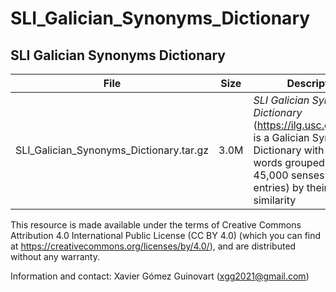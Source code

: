 # SLI_Galician_Synonyms_Dictionary
## SLI Galician Synonyms Dictionary

|File|Size|Description|
|----|-----|-------| 
|SLI_Galician_Synonyms_Dictionary.tar.gz|3.0M|_SLI Galician Synonyms Dictionary_ (https://ilg.usc.gal/singal/) is a Galician Synonyms Dictionary with 200,000 words grouped into 45,000 senses (30,000 entries) by their meaning similarity|    

This resource is made available under the terms of Creative Commons Attribution 4.0 International Public License (CC BY 4.0) (which you can find at https://creativecommons.org/licenses/by/4.0/), and are distributed without any warranty.

Information and contact: Xavier Gómez Guinovart (xgg2021@gmail.com)
